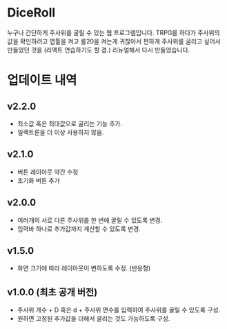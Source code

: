 # DiceRoll
누구나 간단하게 주사위를 굴릴 수 있는 웹 프로그램입니다. TRPG를 하다가 주사위의 값을 확인하려고 맵툴을 켜고 롤20을 켜는게 귀찮아서 편하게 주사위를 굴리고 싶어서 만들었던 것을 (리액트 연습하기도 할 겸.) 리뉴얼해서 다시 만들었습니다.

# 업데이트 내역
## v2.2.0
+ 최소값 혹은 최대값으로 굴리는 기능 추가.
+ 일렉트론을 더 이상 사용하지 않음.

## v2.1.0
+ 버튼 레이아웃 약간 수정
+ 초기화 버튼 추가

## v2.0.0
+ 여러개의 서로 다른 주사위를 한 번에 굴릴 수 있도록 변경.
+ 입력바 하나로 추가값까지 계산할 수 있도록 변경.

## v1.5.0
+ 화면 크기에 따라 레이아웃이 변하도록 수정. (반응형)

## v1.0.0 (최초 공개 버전)
+ 주사위 개수 + D 혹은 d + 주사위 면수를 입력하여 주사위를 굴릴 수 있도록 구성.
+ 원하면 고정된 추가값을 더해서 굴리는 것도 가능하도록 구성.